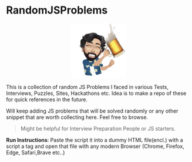 # RandomJSProblems
<p align="center">
  <img src="https://github.com/k-vikram/k-vikram/blob/master/Avatars/cheersandbeers.png" alt="cheers&beers" width="150"/>
</p>

This is a collection of random JS Problems I faced in various Tests, Interviews, Puzzles, Sites, Hackathons etc. Idea is to make a repo of these for quick references in the future.

Will keep adding JS problems that will be solved randomly or any other snippet that are worth collecting here. Feel free to browse.

> Might be helpful for Interview Preparation People or JS starters.

**Run Instructions**: Paste the script it into a dummy HTML file(encl.) with a script a tag and open that file with any modern Browser (Chrome, Firefox, Edge, Safari,Brave etc..)
